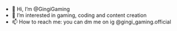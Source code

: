 - 👋 Hi, I’m @GingiGaming
- 👀 I’m interested in gaming, coding and content creation
- 📫 How to reach me: you can dm me on ig @gingi_gaming.official
